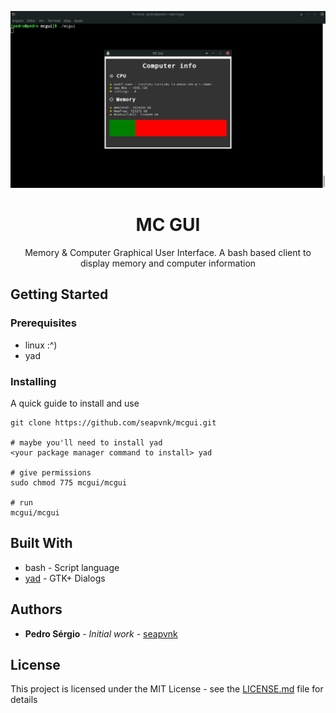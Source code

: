 
<p align="center">
    <img src="./assets/screenshot.png" alt="a picture from mc gui"/>
</p>

<h1 align="center">MC GUI</h1>
<p align="center">Memory & Computer Graphical User Interface. A bash based client to display memory and computer information</p>

## Getting Started

### Prerequisites
 - linux :^)
 - yad

### Installing
A quick guide to install and use

```
git clone https://github.com/seapvnk/mcgui.git

# maybe you'll need to install yad
<your package manager command to install> yad

# give permissions
sudo chmod 775 mcgui/mcgui

# run 
mcgui/mcgui

```

## Built With

* bash - Script language
* [yad](https://www.mankier.com/1/yad) - GTK+ Dialogs

## Authors

* **Pedro Sérgio** - *Initial work* - [seapvnk](https://github.com/seapvnk)

## License

This project is licensed under the MIT License - see the [LICENSE.md](LICENSE.md) file for details
